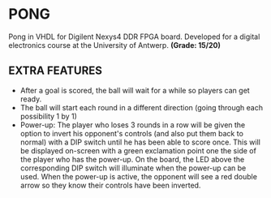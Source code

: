 # PONG
Pong in VHDL for Digilent Nexys4 DDR FPGA board. Developed for a digital electronics course at the University of Antwerp. **(Grade: 15/20)**

## EXTRA FEATURES   
- After a goal is scored, the ball will wait for a while so players can get ready.    
- The ball will start each round in a different direction (going through each possibility 1 by 1) 
- Power-up: The player who loses 3 rounds in a row will be given the option to invert his opponent's controls (and also put them back to normal) with a DIP switch until he has been able to score once. This will be displayed on-screen with a green exclamation point one the side of the player who has the power-up. On the board, the LED above the corresponding DIP switch will illuminate when the power-up can be used. When the power-up is active, the opponent will see a red double arrow so they know their controls have been inverted.
